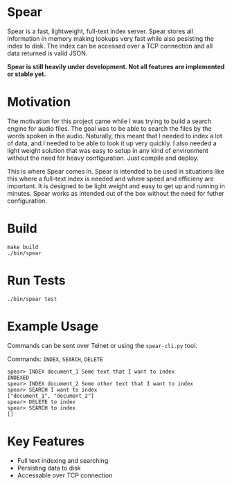 # Spear

Spear is a fast, lightweight, full-text index server. Spear stores all information in memory making lookups very fast while also pesisting the index to disk. The index can be accessed over a TCP connection and all data returned is valid JSON.

**Spear is still heavily under development. Not all features are implemented or stable yet.**

# Motivation

The motivation for this project came while I was trying to build a search engine for audio files. The goal was to be able to search the files by the words spoken in the audio. Naturally, this meant that I needed to index a lot of data, and I needed to be able to look it up very quickly. I also needed a light weight solution that was easy to setup in 
any kind of environment without the need for heavy configuration. Just compile and deploy. 

This is where Spear comes in. Spear is intended to be used in situations like this where a full-text index is needed and where speed and efficieny are important. It is designed to be light weight and easy to get up and running in minutes. Spear works as intended out of the box without the need for futher configuration. 

# Build

```
make build
./bin/spear
```

# Run Tests

```
./bin/spear test
```

# Example Usage

Commands can be sent over Telnet or using the `spear-cli.py` tool.  

Commands: `INDEX`, `SEARCH`, `DELETE`

```
spear> INDEX document_1 Some text that I want to index
INDEXED
spear> INDEX document_2 Some other text that I want to index
spear> SEARCH I want to index
["document_1", "document_2"]
spear> DELETE to index
spear> SEARCH to index
[]
```

# Key Features

- Full text indexing and searching
- Persisting data to disk
- Accessable over TCP connection
